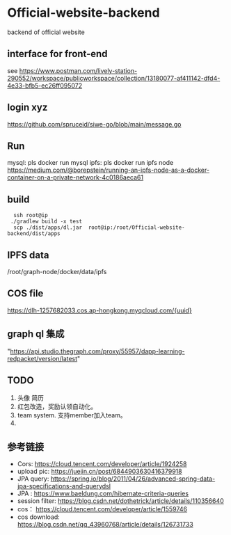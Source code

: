 # Official-website-backend
backend  of official website

## interface for front-end
see  https://www.postman.com/lively-station-290552/workspace/publicworkspace/collection/13180077-af411142-dfd4-4e33-bfb5-ec26ff095072 

## login xyz
https://github.com/spruceid/siwe-go/blob/main/message.go


## Run
 mysql: pls docker run mysql 
 ipfs:  pls docker run ipfs node 
 https://medium.com/@borepstein/running-an-ipfs-node-as-a-docker-container-on-a-private-network-4c0186aeca61

## build
```
  ssh root@ip
 ./gradlew build -x test
  scp ./dist/apps/dl.jar  root@ip:/root/Official-website-backend/dist/apps

```

## IPFS data
/root/graph-node/docker/data/ipfs

## COS file 
https://dlh-1257682033.cos.ap-hongkong.myqcloud.com/{uuid}

## graph ql 集成
"https://api.studio.thegraph.com/proxy/55957/dapp-learning-redpacket/version/latest"

## TODO
1. 头像 简历
2. 红包改造，奖励认领自动化。
3. team system. 支持member加入team。 
4.

## 参考链接
- Cors: https://cloud.tencent.com/developer/article/1924258
- upload pic: https://juejin.cn/post/6844903630416379918  
- JPA query: https://spring.io/blog/2011/04/26/advanced-spring-data-jpa-specifications-and-querydsl
-  JPA :  https://www.baeldung.com/hibernate-criteria-queries
- session filter:  https://blog.csdn.net/dothetrick/article/details/110356640
- cos： https://cloud.tencent.com/developer/article/1559746
- cos download: https://blog.csdn.net/qq_43960768/article/details/126731733 
